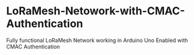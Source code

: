# LoRaMesh-Netowork-with-CMAC-Authentication
Fully functional LoRaMesh Network working in Arduino Uno Enabled with CMAC Authentication
